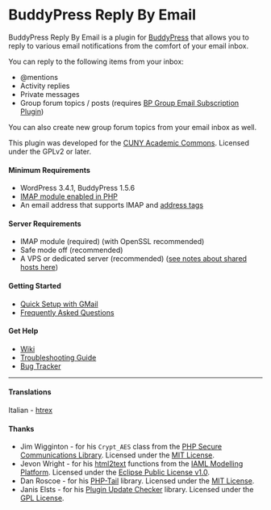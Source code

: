 # BuddyPress Reply By Email #

BuddyPress Reply By Email is a plugin for [BuddyPress](http://buddypress.org) that allows you to reply to various email notifications from the comfort of your email inbox.

You can reply to the following items from your inbox:

* @mentions
* Activity replies
* Private messages
* Group forum topics / posts (requires [BP Group Email Subscription Plugin](http://wordpress.org/extend/plugins/buddypress-group-email-subscription/))

You can also create new group forum topics from your email inbox as well.

This plugin was developed for the [CUNY Academic Commons](http://commons.gc.cuny.edu).  Licensed under the GPLv2 or later.

#### Minimum Requirements
* WordPress 3.4.1, BuddyPress 1.5.6
* [IMAP module enabled in PHP](https://github.com/r-a-y/bp-reply-by-email/wiki/Quick-Setup-with-GMail#wiki-server)
* An email address that supports IMAP and [address tags](https://en.wikipedia.org/wiki/Email_address#Address_tags)

#### Server Requirements
* IMAP module (required) (with OpenSSL recommended)
* Safe mode off (recommended)
* A VPS or dedicated server (recommended) ([see notes about shared hosts here](https://github.com/r-a-y/bp-reply-by-email/wiki/Quick-Setup-with-GMail#wiki-server))

#### Getting Started
* [Quick Setup with GMail](https://github.com/r-a-y/bp-reply-by-email/wiki/Quick-Setup-with-GMail)
* [Frequently Asked Questions](https://github.com/r-a-y/bp-reply-by-email/wiki/Frequently-Asked-Questions)

#### Get Help
* [Wiki](https://github.com/r-a-y/bp-reply-by-email/wiki/)
* [Troubleshooting Guide](https://github.com/r-a-y/bp-reply-by-email/wiki/Troubleshooting-Guide)
* [Bug Tracker](https://github.com/r-a-y/bp-reply-by-email/issues)

***

#### Translations

Italian - [htrex](https://github.com/htrex)

#### Thanks

* Jim Wigginton - for his `Crypt_AES` class from the [PHP Secure Communications Library](http://phpseclib.sourceforge.net/). Licensed under the [MIT License](http://www.opensource.org/licenses/mit-license.html).
* Jevon Wright - for his [html2text](https://code.google.com/p/iaml/source/browse/trunk/org.openiaml.model.runtime/src/include/html2text/html2text.php) functions from the [IAML Modelling Platform](http://openiaml.org/).  Licensed under the [Eclipse Public License v1.0](http://www.eclipse.org/legal/epl-v10.html).
* Dan Roscoe - for his [PHP-Tail](https://github.com/ruscoe/PHP-Tail) library. Licensed under the [MIT License](http://www.opensource.org/licenses/mit-license.html).
* Janis Elsts - for his [Plugin Update Checker](https://github.com/YahnisElsts/plugin-update-checker) library. Licensed under the [GPL License](http://www.gnu.org/licenses/gpl.html).